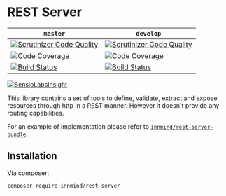 # REST Server

| `master` | `develop` |
|----------|-----------|
| [![Scrutinizer Code Quality](https://scrutinizer-ci.com/g/Innmind/rest-server/badges/quality-score.png?b=master)](https://scrutinizer-ci.com/g/Innmind/rest-server/?branch=master) | [![Scrutinizer Code Quality](https://scrutinizer-ci.com/g/Innmind/rest-server/badges/quality-score.png?b=develop)](https://scrutinizer-ci.com/g/Innmind/rest-server/?branch=develop) |
| [![Code Coverage](https://scrutinizer-ci.com/g/Innmind/rest-server/badges/coverage.png?b=master)](https://scrutinizer-ci.com/g/Innmind/rest-server/?branch=master) | [![Code Coverage](https://scrutinizer-ci.com/g/Innmind/rest-server/badges/coverage.png?b=develop)](https://scrutinizer-ci.com/g/Innmind/rest-server/?branch=develop) |
| [![Build Status](https://scrutinizer-ci.com/g/Innmind/rest-server/badges/build.png?b=master)](https://scrutinizer-ci.com/g/Innmind/rest-server/build-status/master) | [![Build Status](https://scrutinizer-ci.com/g/Innmind/rest-server/badges/build.png?b=develop)](https://scrutinizer-ci.com/g/Innmind/rest-server/build-status/develop) |

[![SensioLabsInsight](https://insight.sensiolabs.com/projects/2caf0b66-38d9-4aec-bec4-148b11d9877c/big.png)](https://insight.sensiolabs.com/projects/2caf0b66-38d9-4aec-bec4-148b11d9877c)

This library contains a set of tools to define, validate, extract and expose resources through http in a REST manner. However it doesn't provide any routing capabilities.

For an example of implementation please refer to [`innmind/rest-server-bundle`](https://packagist.org/packages/innmind/rest-server-bundle).

## Installation

Via composer:

```sh
composer require innmind/rest-server
```
